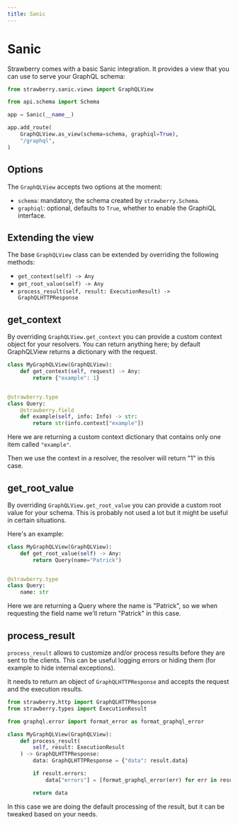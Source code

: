 ```yaml
---
title: Sanic
---
```


# Sanic

Strawberry comes with a basic Sanic integration. It provides a view that you can
use to serve your GraphQL schema:

```python
from strawberry.sanic.views import GraphQLView

from api.schema import Schema

app = Sanic(__name__)

app.add_route(
    GraphQLView.as_view(schema=schema, graphiql=True),
    "/graphql",
)
```

## Options

The `GraphQLView` accepts two options at the moment:

- `schema`: mandatory, the schema created by `strawberry.Schema`.
- `graphiql`: optional, defaults to `True`, whether to enable the GraphiQL
  interface.

## Extending the view

The base `GraphQLView` class can be extended by overriding the following methods:

- `get_context(self) -> Any`
- `get_root_value(self) -> Any`
- `process_result(self, result: ExecutionResult) -> GraphQLHTTPResponse`

## get_context

By overriding `GraphQLView.get_context` you can provide a custom context object for
your resolvers. You can return anything here; by default GraphQLView returns a
dictionary with the request.

```python
class MyGraphQLView(GraphQLView):
    def get_context(self, request) -> Any:
        return {"example": 1}


@strawberry.type
class Query:
    @strawberry.field
    def example(self, info: Info) -> str:
        return str(info.context["example"])
```

Here we are returning a custom context dictionary that contains only one item
called `"example"`.

Then we use the context in a resolver, the resolver will return "1" in this
case.

## get_root_value

By overriding `GraphQLView.get_root_value` you can provide a custom root value for your
schema. This is probably not used a lot but it might be useful in certain situations.

Here's an example:

```python
class MyGraphQLView(GraphQLView):
    def get_root_value(self) -> Any:
        return Query(name="Patrick")


@strawberry.type
class Query:
    name: str
```

Here we are returning a Query where the name is "Patrick", so we when requesting
the field name we'll return "Patrick" in this case.

## process_result

`process_result` allows to customize and/or process results before they are sent
to the clients. This can be useful logging errors or hiding them (for example to
hide internal exceptions).

It needs to return an object of `GraphQLHTTPResponse` and accepts the request
and the execution results.

```python
from strawberry.http import GraphQLHTTPResponse
from strawberry.types import ExecutionResult

from graphql.error import format_error as format_graphql_error

class MyGraphQLView(GraphQLView):
    def process_result(
        self, result: ExecutionResult
    ) -> GraphQLHTTPResponse:
        data: GraphQLHTTPResponse = {"data": result.data}

        if result.errors:
            data["errors"] = [format_graphql_error(err) for err in result.errors]

        return data
```

In this case we are doing the default processing of the result, but it can be
tweaked based on your needs.
